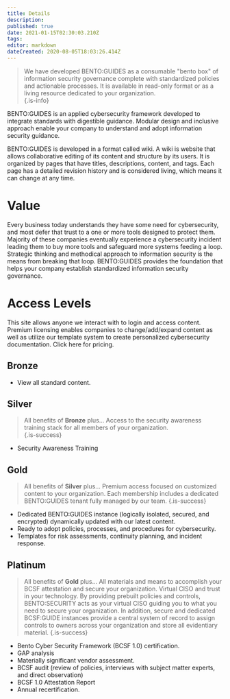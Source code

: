 ```yaml
---
title: Details
description: 
published: true
date: 2021-01-15T02:30:03.210Z
tags: 
editor: markdown
dateCreated: 2020-08-05T18:03:26.414Z
---
```


> We have developed BENTO:GUIDES as a consumable "bento box" of information security governance complete with standardized policies and actionable processes. It is available in read-only format or as a living resource dedicated to your organization.  
{.is-info}

BENTO:GUIDES is an applied cybersecurity framework developed to integrate standards with digestible guidance. Modular design and inclusive approach enable your company to understand and adopt information security guidance. 

BENTO:GUIDES is developed in a format called wiki. A wiki is website that allows collaborative editing of its content and structure by its users.  It is organized by pages that have titles, descriptions, content, and tags. Each page has a detailed revision history and is considered living, which means it can change at any time.

# Value

Every business today understands they have some need for cybersecurity, and most defer that trust to a one or more tools designed to protect them.  Majority of these companies eventually experience a cybersecurity incident leading them to buy more tools and safeguard more systems feeding a loop. Strategic thinking and methodical approach to information security is the means from breaking that loop. BENTO:GUIDES provides the foundation that helps your company establish standardized information security governance.  

# Access Levels

This site allows anyone we interact with to login and access content.  Premium licensing enables companies to change/add/expand content as well as utilize our template system to create personalized cybersecurity documentation.  Click here for pricing.

## Bronze 

- View all standard content.

## Silver 

> All benefits of **Bronze** plus... Access to the security awareness training stack for all members of your organization.  
{.is-success}

- Security Awareness Training

## Gold 
> All benefits of **Silver** plus... Premium access focused on customized content to your organization.  Each membership includes a dedicated BENTO:GUIDES tenant fully managed by our team.
{.is-success}

- Dedicated BENTO:GUIDES instance (logically isolated, secured, and encrypted) dynamically updated with our latest content.
- Ready to adopt policies, processes, and procedures for cybersecurity.
- Templates for risk assessments, continuity planning, and incident response.


## Platinum 

> All benefits of **Gold** plus... All materials and means to accomplish your BCSF attestation and secure your organization. Virtual CISO and trust in your technology. By providing prebuilt policies and controls, BENTO:SECURITY acts as your virtual CISO guiding you to what you need to secure your organization. In addition, secure and dedicated BCSF:GUIDE instances provide a central system of record to assign controls to owners across your organization and store all evidentiary material. 
{.is-success}

- Bento Cyber Security Framework (BCSF 1.0) certification.
- GAP analysis
- Materially significant vendor assessment.
- BCSF audit (review of policies, interviews with subject matter experts, and direct observation)
- BCSF 1.0 Attestation Report
- Annual recertification.